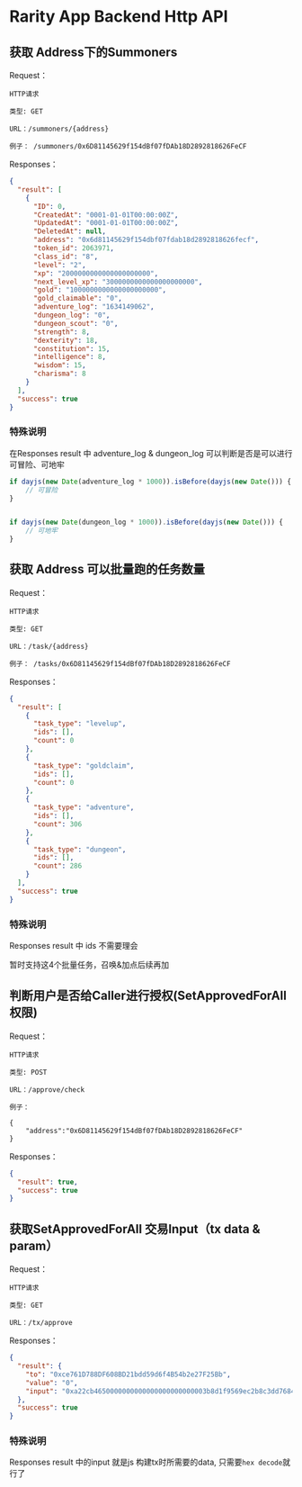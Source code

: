 # Rarity App Backend Http API

## 获取 Address下的Summoners

Request：

```text
HTTP请求

类型: GET

URL：/summoners/{address}

例子： /summoners/0x6D81145629f154dBf07fDAb18D2892818626FeCF

```

Responses：

```json
{
  "result": [
    {
      "ID": 0,
      "CreatedAt": "0001-01-01T00:00:00Z",
      "UpdatedAt": "0001-01-01T00:00:00Z",
      "DeletedAt": null,
      "address": "0x6d81145629f154dbf07fdab18d2892818626fecf",
      "token_id": 2063971,
      "class_id": "8",
      "level": "2",
      "xp": "2000000000000000000000",
      "next_level_xp": "3000000000000000000000",
      "gold": "1000000000000000000000",
      "gold_claimable": "0",
      "adventure_log": "1634149062",
      "dungeon_log": "0",
      "dungeon_scout": "0",
      "strength": 8,
      "dexterity": 18,
      "constitution": 15,
      "intelligence": 8,
      "wisdom": 15,
      "charisma": 8
    }
  ],
  "success": true
}
```

### 特殊说明

在Responses result 中 adventure_log & dungeon_log 可以判断是否是可以进行可冒险、可地牢

```js
if dayjs(new Date(adventure_log * 1000)).isBefore(dayjs(new Date())) {
    // 可冒险
}


if dayjs(new Date(dungeon_log * 1000)).isBefore(dayjs(new Date())) {
    // 可地牢
}
```

## 获取 Address 可以批量跑的任务数量

Request：

```text
HTTP请求

类型: GET

URL：/task/{address}

例子： /tasks/0x6D81145629f154dBf07fDAb18D2892818626FeCF

```

Responses：

```json
{
  "result": [
    {
      "task_type": "levelup",
      "ids": [],
      "count": 0
    },
    {
      "task_type": "goldclaim",
      "ids": [],
      "count": 0
    },
    {
      "task_type": "adventure",
      "ids": [],
      "count": 306
    },
    {
      "task_type": "dungeon",
      "ids": [],
      "count": 286
    }
  ],
  "success": true
}
```

### 特殊说明

Responses result 中 ids 不需要理会

暂时支持这4个批量任务，召唤&加点后续再加

## 判断用户是否给Caller进行授权(SetApprovedForAll权限)

Request：

```text
HTTP请求

类型: POST

URL：/approve/check

例子： 

{
    "address":"0x6D81145629f154dBf07fDAb18D2892818626FeCF"
}

```

Responses：

```json
{
  "result": true,
  "success": true
}
```

## 获取SetApprovedForAll 交易Input（tx data & param）

Request：

```text
HTTP请求

类型: GET

URL：/tx/approve

```

Responses：

```json
{
  "result": {
    "to": "0xce761D788DF608BD21bdd59d6f4B54b2e27F25Bb",
    "value": "0",
    "input": "0xa22cb4650000000000000000000000003b8d1f9569ec2b8c3dd76847b944bb1b0c998a380000000000000000000000000000000000000000000000000000000000000001"
  },
  "success": true
}
```

### 特殊说明

Responses result 中的input 就是js 构建tx时所需要的data, 只需要``hex decode``就行了